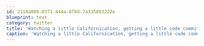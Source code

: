 ```yaml
---
id: 2118a088-0371-444a-8f8d-7a335893222e
blueprint: text
category: twitter
title: 'Watching a little Californication, getting a little code committed'
caption: 'Watching a little Californication, getting a little code committed'
---
```


